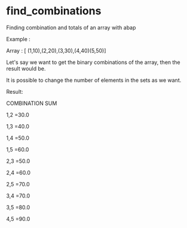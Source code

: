 # find_combinations
Finding combination and totals of an array with abap

<p>Example :</p>
<p>Array : [ (1,10),(2,20),(3,30),(4,40)(5,50)]</p>
<p>Let's say we want to get the binary combinations of the array, then the result would be.</p>
<p>It is possible to change the number of elements in the sets as we want.</p>

<p>Result:</p>
<p>COMBINATION	SUM</p>
<p>1,2	       =30.0</p>
<p>1,3	       =40.0</p>
<p>1,4	       =50.0</p>
<p>1,5	       =60.0</p>
<p>2,3	       =50.0</p>
<p>2,4	       =60.0</p>
<p>2,5	       =70.0</p>
<p>3,4	       =70.0</p>
<p>3,5	       =80.0</p>
<p>4,5	       =90.0</p>

